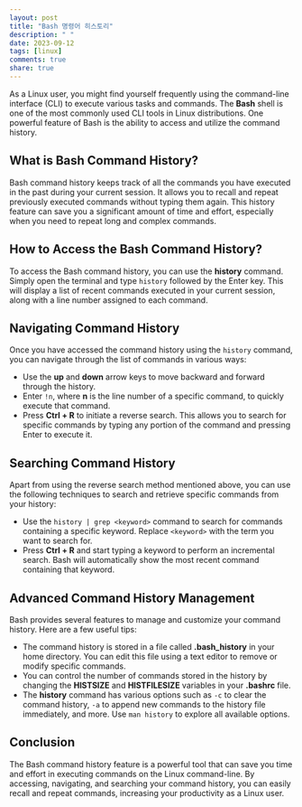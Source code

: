 ```yaml
---
layout: post
title: "Bash 명령어 히스토리"
description: " "
date: 2023-09-12
tags: [linux]
comments: true
share: true
---
```


As a Linux user, you might find yourself frequently using the command-line interface (CLI) to execute various tasks and commands. The **Bash** shell is one of the most commonly used CLI tools in Linux distributions. One powerful feature of Bash is the ability to access and utilize the command history.

## What is Bash Command History?

Bash command history keeps track of all the commands you have executed in the past during your current session. It allows you to recall and repeat previously executed commands without typing them again. This history feature can save you a significant amount of time and effort, especially when you need to repeat long and complex commands.

## How to Access the Bash Command History?

To access the Bash command history, you can use the **history** command. Simply open the terminal and type `history` followed by the Enter key. This will display a list of recent commands executed in your current session, along with a line number assigned to each command.

## Navigating Command History

Once you have accessed the command history using the `history` command, you can navigate through the list of commands in various ways:

- Use the **up** and **down** arrow keys to move backward and forward through the history.
- Enter `!n`, where **n** is the line number of a specific command, to quickly execute that command.
- Press **Ctrl + R** to initiate a reverse search. This allows you to search for specific commands by typing any portion of the command and pressing Enter to execute it.

## Searching Command History

Apart from using the reverse search method mentioned above, you can use the following techniques to search and retrieve specific commands from your history:

- Use the `history | grep <keyword>` command to search for commands containing a specific keyword. Replace `<keyword>` with the term you want to search for.
- Press **Ctrl + R** and start typing a keyword to perform an incremental search. Bash will automatically show the most recent command containing that keyword.

## Advanced Command History Management

Bash provides several features to manage and customize your command history. Here are a few useful tips:

- The command history is stored in a file called **.bash_history** in your home directory. You can edit this file using a text editor to remove or modify specific commands.
- You can control the number of commands stored in the history by changing the **HISTSIZE** and **HISTFILESIZE** variables in your **.bashrc** file.
- The **history** command has various options such as `-c` to clear the command history, `-a` to append new commands to the history file immediately, and more. Use `man history` to explore all available options.

## Conclusion

The Bash command history feature is a powerful tool that can save you time and effort in executing commands on the Linux command-line. By accessing, navigating, and searching your command history, you can easily recall and repeat commands, increasing your productivity as a Linux user.